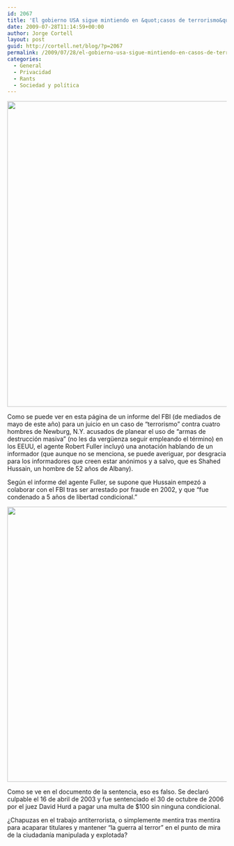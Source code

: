 ```yaml
---
id: 2067
title: 'El gobierno USA sigue mintiendo en &quot;casos de terrorismo&quot;'
date: 2009-07-28T11:14:59+00:00
author: Jorge Cortell
layout: post
guid: http://cortell.net/blog/?p=2067
permalink: /2009/07/28/el-gobierno-usa-sigue-mintiendo-en-casos-de-terrorismo/
categories:
  - General
  - Privacidad
  - Rants
  - Sociedad y polí­tica
---
```

<p style="text-align: center">
  <img class="aligncenter" title="documento juicio" src="http://i.cdn.turner.com/trutv/thesmokinggun.com/graphics/art4/0526091snitch2.gif" alt="" width="525" height="700" />
</p>

Como se puede ver en esta página de un informe del FBI (de mediados de mayo de este año) para un juicio en un caso de &#8220;terrorismo&#8221; contra cuatro hombres de Newburg, N.Y. acusados de planear el uso de &#8220;armas de destrucción masiva&#8221; (no les da vergüenza seguir empleando el término) en los EEUU, el agente Robert Fuller incluyó una anotación hablando de un informador (que aunque no se menciona, se puede averiguar, por desgracia para los informadores que creen estar anónimos y a salvo, que es Shahed Hussain, un hombre de 52 años de Albany).

Según el informe del agente Fuller, se supone que Hussain empezó a colaborar con el FBI tras ser arrestado por fraude en 2002, y que &#8220;fue condenado a 5 años de libertad condicional.&#8221;

<p style="text-align: center">
  <img class="aligncenter" title="sentencia" src="http://i.cdn.turner.com/trutv/thesmokinggun.com/graphics/art4/0526091snitch4.gif" alt="" width="525" height="630" />
</p>

Como se ve en el documento de la sentencia, eso es falso. Se declaró culpable el 16 de abril de 2003 y fue sentenciado el 30 de octubre de 2006 por el juez David Hurd a pagar una multa de $100 sin ninguna condicional.

¿Chapuzas en el trabajo antiterrorista, o simplemente mentira tras mentira para acaparar titulares y mantener &#8220;la guerra al terror&#8221; en el punto de mira de la ciudadanía manipulada y explotada?